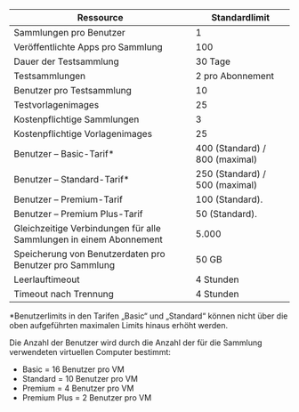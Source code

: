 
| Ressource | Standardlimit |
| --- | --- |
| Sammlungen pro Benutzer |1 |
| Veröffentlichte Apps pro Sammlung |100 |
| Dauer der Testsammlung |30 Tage |
| Testsammlungen |2 pro Abonnement |
| Benutzer pro Testsammlung |10 |
| Testvorlagenimages |25 |
| Kostenpflichtige Sammlungen |3 |
| Kostenpflichtige Vorlagenimages |25 |
| Benutzer – Basic-Tarif* |400 (Standard) / 800 (maximal) |
| Benutzer – Standard-Tarif* |250 (Standard) / 500 (maximal) |
| Benutzer – Premium-Tarif |100 (Standard). |
| Benutzer – Premium Plus-Tarif |50 (Standard). |
| Gleichzeitige Verbindungen für alle Sammlungen in einem Abonnement |5.000 |
| Speicherung von Benutzerdaten pro Benutzer pro Sammlung |50 GB |
| Leerlauftimeout |4 Stunden |
| Timeout nach Trennung |4 Stunden |

*Benutzerlimits in den Tarifen „Basic“ und „Standard“ können nicht über die oben aufgeführten maximalen Limits hinaus erhöht werden. 

Die Anzahl der Benutzer wird durch die Anzahl der für die Sammlung verwendeten virtuellen Computer bestimmt:

* Basic = 16 Benutzer pro VM
* Standard = 10 Benutzer pro VM
* Premium = 4 Benutzer pro VM
* Premium Plus = 2 Benutzer pro VM



<!--HONumber=Nov16_HO3-->


